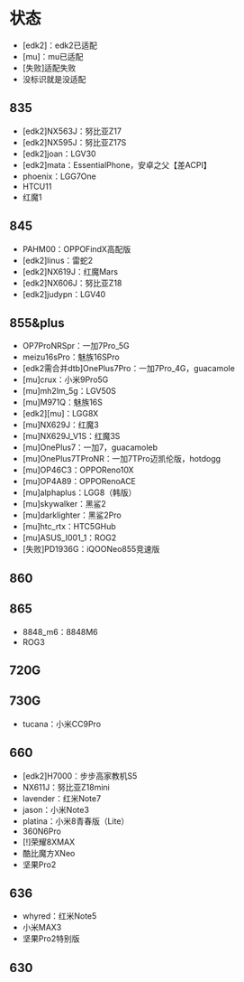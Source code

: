 # 状态
* [edk2]：edk2已适配  
* [mu]：mu已适配  
* [失败]适配失败  
* 没标识就是没适配  

## 835
* [edk2]NX563J：努比亚Z17  
* [edk2]NX595J：努比亚Z17S  
* [edk2]joan：LGV30  
* [edk2]mata：EssentialPhone，安卓之父【差ACPI】  
* phoenix：LGG7One  
* HTCU11  
* 红魔1  

## 845
* PAHM00：OPPOFindX高配版  
* [edk2]linus：雷蛇2  
* [edk2]NX619J：红魔Mars  
* [edk2]NX606J：努比亚Z18  
* [edk2]judypn：LGV40  

## 855&plus
* OP7ProNRSpr：一加7Pro_5G  
* meizu16sPro：魅族16SPro  
* [edk2需合并dtb]OnePlus7Pro：一加7Pro_4G，guacamole  
* [mu]crux：小米9Pro5G  
* [mu]mh2lm_5g：LGV50S  
* [mu]M971Q：魅族16S  
* [edk2][mu]：LGG8X  
* [mu]NX629J：红魔3  
* [mu]NX629J_V1S：红魔3S  
* [mu]OnePlus7：一加7，guacamoleb  
* [mu]OnePlus7TProNR：一加7TPro迈凯伦版，hotdogg  
* [mu]OP46C3：OPPOReno10X  
* [mu]OP4A89：OPPORenoACE  
* [mu]alphaplus：LGG8（韩版）  
* [mu]skywalker：黑鲨2  
* [mu]darklighter：黑鲨2Pro  
* [mu]htc_rtx：HTC5GHub  
* [mu]ASUS_I001_1：ROG2  
* [失败]PD1936G：iQOONeo855竞速版  

## 860

## 865
* 8848_m6：8848M6  
* ROG3  

## 720G

## 730G
* tucana：小米CC9Pro  

## 660
* [edk2]H7000：步步高家教机S5  
* NX611J：努比亚Z18mini  
* lavender：红米Note7  
* jason：小米Note3
* platina：小米8青春版（Lite）
* 360N6Pro  
* [!]荣耀8XMAX 
* 酷比魔方XNeo  
* 坚果Pro2  

## 636
* whyred：红米Note5  
* 小米MAX3  
* 坚果Pro2特别版  

## 630

